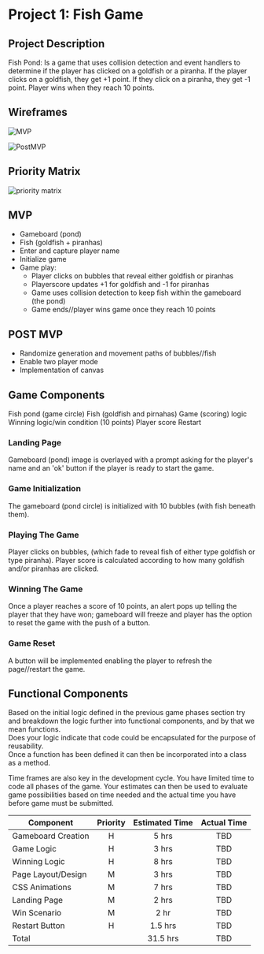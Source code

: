 # Project 1: Fish Game

## Project Description

Fish Pond: Is a game that uses collision detection and event handlers to determine if the player has clicked on a goldfish or a piranha. 
If the player clicks on a goldfish, they get +1 point. If they click on a piranha, they get -1 point. Player wins when they reach 10 points.


## Wireframes

![MVP](https://imgur.com/a/cY1wF)

![PostMVP](https://imgur.com/jIfk51R)

## Priority Matrix

![priority matrix](https://imgur.com/v3oSGLy)


## MVP

* Gameboard (pond)
* Fish (goldfish + piranhas)
* Enter and capture player name
* Initialize game
* Game play:
  * Player clicks on bubbles that reveal either goldfish or piranhas
  * Playerscore updates +1 for goldfish and -1 for piranhas
  * Game uses collision detection to keep fish within the gameboard (the pond)
  * Game ends//player wins game once they reach 10 points


## POST MVP

* Randomize generation and movement paths of bubbles//fish
* Enable two player mode
* Implementation of canvas


## Game Components

Fish pond (game circle)
Fish (goldfish and pirnahas)
Game (scoring) logic
Winning logic/win condition (10 points)
Player score
Restart



### Landing Page

Gameboard (pond) image is overlayed with a prompt asking for the player's name and an 'ok' button if the player is ready
to start the game.


### Game Initialization
The gameboard (pond circle) is initialized with 10 bubbles (with fish beneath them).

### Playing The Game

Player clicks on bubbles, (which fade to reveal fish of either type goldfish or type piranha). Player score is calculated
according to how many goldfish and/or piranhas are clicked.

### Winning The Game
Once a player reaches a score of 10 points, an alert pops up telling the player that they have won; gameboard will freeze
and player has the option to reset the game with the push of a button.

### Game Reset

A button will be implemented enabling the player to refresh the page//restart the game.

## Functional Components

Based on the initial logic defined in the previous game phases section try and breakdown the logic further into functional components, and by that we mean functions.  
Does your logic indicate that code could be encapsulated for the purpose of reusability.  
Once a function has been defined it can then be incorporated into a class as a method.

Time frames are also key in the development cycle.  You have limited time to code all phases of the game.  Your estimates can then be used to evaluate game possibilities based on time needed and the actual time you have before game must be submitted.

| Component           | Priority | Estimated Time | Actual Time |
| ---                 | :---:    |  :---:         | :---:       |
| Gameboard Creation  | H        | 5 hrs          | TBD         | 
| Game Logic          | H        | 3 hrs          | TBD         | 
| Winning Logic       | H        | 8 hrs          | TBD         | 
| Page Layout/Design  | M        | 3 hrs          | TBD         |  
| CSS Animations      | M        | 7 hrs          | TBD         |
| Landing Page        | M        | 2 hrs          | TBD         | 
| Win Scenario        | M        | 2 hr           | TBD         | 
| Restart Button      | H        | 1.5 hrs        | TBD         | 
| Total               |          | 31.5 hrs       | TBD         | 
